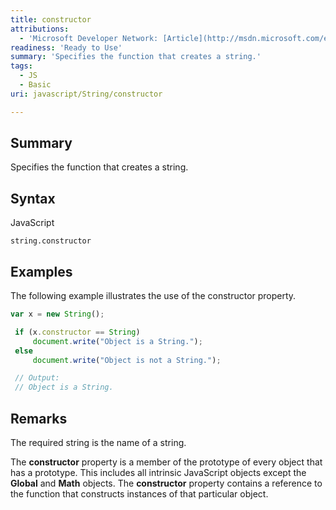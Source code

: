 ```yaml
---
title: constructor
attributions:
  - 'Microsoft Developer Network: [Article](http://msdn.microsoft.com/en-us/library/ie/jj155297(v=vs.94).aspx)'
readiness: 'Ready to Use'
summary: 'Specifies the function that creates a string.'
tags:
  - JS
  - Basic
uri: javascript/String/constructor

---
```

## <span>Summary</span>

Specifies the function that creates a string.

## <span>Syntax</span>

<span class="language">JavaScript</span>

    string.constructor

## <span>Examples</span>

The following example illustrates the use of the constructor property.

``` js
var x = new String();

 if (x.constructor == String)
     document.write("Object is a String.");
 else
     document.write("Object is not a String.");

 // Output:
 // Object is a String.
```

## <span>Remarks</span>

The required string is the name of a string.

The **constructor** property is a member of the prototype of every object that has a prototype. This includes all intrinsic JavaScript objects except the **Global** and **Math** objects. The **constructor** property contains a reference to the function that constructs instances of that particular object.

